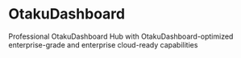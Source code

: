 # OtakuDashboard
Professional OtakuDashboard Hub with OtakuDashboard-optimized enterprise-grade and enterprise cloud-ready capabilities
